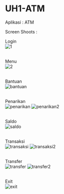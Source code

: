 # UH1-ATM

Aplikasi  : ATM

Screen Shoots :

Login <br />
![1](https://cloud.githubusercontent.com/assets/22170423/23260037/993b357a-fa02-11e6-9ed9-d0de19d33706.PNG)
<br /> <br />

Menu <br />
![2](https://cloud.githubusercontent.com/assets/22170423/23260038/993d210a-fa02-11e6-89d9-846350583025.PNG)
<br /> <br />

Bantuan <br />
![bantuan](https://cloud.githubusercontent.com/assets/22170423/23260041/9947fefe-fa02-11e6-8b32-eb25b169aabc.PNG)
<br /> <br />

Penarikan <br />
![penarikan](https://cloud.githubusercontent.com/assets/22170423/23260040/9947ecca-fa02-11e6-9645-e7a06fa67a24.PNG)
![penarikan2](https://cloud.githubusercontent.com/assets/22170423/23260042/994becb2-fa02-11e6-8b7f-ae961737e571.PNG)
<br /> <br />

Saldo <br />
![saldo](https://cloud.githubusercontent.com/assets/22170423/23260043/996d4902-fa02-11e6-9d00-7c983a21ad75.PNG)
<br /> <br />

Transaksi <br />
![transaksi](https://cloud.githubusercontent.com/assets/22170423/23260044/9979ae22-fa02-11e6-9ad8-e277bbab9086.PNG)
![transaksi2](https://cloud.githubusercontent.com/assets/22170423/23260045/997c544c-fa02-11e6-856d-d23db74f12b5.PNG)
<br /> <br />

Transfer <br />
![transfer](https://cloud.githubusercontent.com/assets/22170423/23260046/997d5482-fa02-11e6-8798-4e112ae08717.PNG)
![transfer2](https://cloud.githubusercontent.com/assets/22170423/23260047/99806884-fa02-11e6-9826-ed6137ed858d.PNG)
<br /> <br />

Exit <br />
![exit](https://cloud.githubusercontent.com/assets/22170423/23260039/99462e6c-fa02-11e6-8ebd-08c6cf7f060e.PNG)
